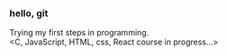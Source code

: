 ### hello, git <br>

Trying my first steps in programming.</br>
<C, JavaScript, HTML, css, React course in progress...></br>
